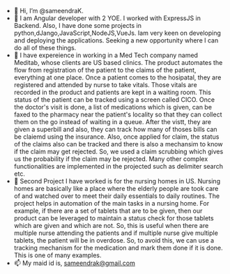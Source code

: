 - 👋 Hi, I’m @sameendraK.
- 👀 I am Angular developer with 2 YOE. I worked with ExpressJS in Backend. Also, I have done some projects in python,dJango,JavaScript,NodeJS,VueJs. Iam very keen on developing and deploying the applications. Seeking a new opportunity where I can do all of these things.
- 🌱 I have expereience in working in a Med Tech company named Meditab, whose clients are US based clinics. The product automates the flow from registration of the patient to the claims of the patient, everything at one place. Once a patient comes to the hosipatal, they are registered and attended by nurse to take vitals. Those vitals are recorded in the product and patients are kept in a waiting room. This status of the patient can be tracked using a screen called CICO. Once the doctor's visit is done, a list of medications which is given, can be faxed to the pharmacy near the patient's locality so that they can collect them on the go instead of waiting in a queue. After the vistt, they are given a superbill and also, they can track how many of thoses bills can be claiemd using the insurance. Also, once applied for claim, the status of the claims also can be tracked and there is also a mechansim to know if the claim may get rejected. So, we used a claim scrubbing which gives us the probability if the claim may be rejected. Many other complex functionalities are implemented in the projected such as delimiter search etc.
- 💞️ Second Project I have worked is for the nursing homes in US. Nursing homes are basically like a place where the elderly people are took care of and watched over to meet their daily essentials to daily routines. The project helps in automation of the main tasks in a nursing home. For example, if there are a set of tablets that are to be given, then our product can be leveraged to maintain a status check for those tablets which are given and which are not. So, this is useful when there are multiple nurse attending the patients and if multiple nurse give multiple tablets, the patient will be in overdose. So, to avoid this, we can use a tracking mechanism for the medication and mark them done if it is done. This is one of many examples.
- 📫 My maid id is, sameendrak@gmail.com

<!---
sameendraK/sameendraK is a ✨ special ✨ repository because its `README.md` (this file) appears on your GitHub profile.
You can click the Preview link to take a look at your changes.
--->
